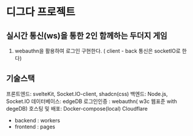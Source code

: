 # 디그다 프로젝트

## 실시간 통신(ws)을 통한 2인 함께하는 두더지 게임
1. webauthn을 활용하여 로그인 구현한다. ( client - back 통신은 socketIO로 한다)


## 기술스택

프론트엔드: svelteKit, Socket.IO-client, shadcn(css)
백엔드: Node.js, Socket.IO
데이터베이스: edgeDB 
로그인인증 : webauthn( w3c 웹표준 with degeDB)
호스팅 및 배포: 
Docker-compose(local) 
Cloudflare
- backend : workers
- frontend : pages
